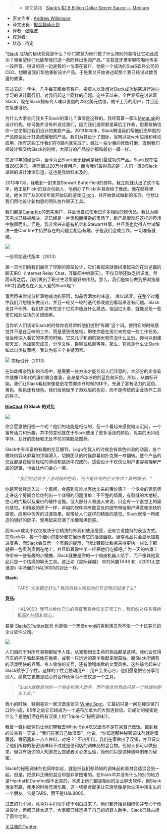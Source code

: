 > * 原文链接 : [Slack’s $2.8 Billion Dollar Secret Sauce — Medium](https://medium.com/@awilkinson/slack-s-2-8-billion-dollar-secret-sauce-5c5ec7117908#.f792cmg9t)
* 原文作者 : [Andrew Wilkinson](https://medium.com/@awilkinson)
* 译文出自 : [掘金翻译计划](https://github.com/xitu/gold-miner)
* 译者 : [张晓波](http://weibo.com/u/1897577113)
* 校对者: 
* 状态 :  待定


“[Slack](http://www.slack.com) 成功的秘诀究竟是什么？你们究竟为他们做了什么特别的事情让它如此成功？我希望你们也能帮我打造一款同样出色的产品。” 车载蓝牙里噼噼啪啪地传来一段声音。电话的另一边是我的一位潜在客户，他是一个成功的SaaS软件公司的CEO，想聘请我们帮他重新设计产品。于是我又开始讲述起那个我已经说过数百遍的故事。

在过去的一年中，几乎每天都会有客户、投资人以及想对Slack成功秘密进行逆向学习的设计同行们，对我问起这个同样的问题。这些天以来，全世界都在讨论着Slack，现在Slack拥有令人难以置信的28亿美元估值，成千上万的用户，并且还在急速增长。

为什么大家会问我关于Slack的事儿？事情是这样的。我经营着一家叫[MetaLab](http://www.metalab.co)的设计机构。你可能并没有听说过我们，因为我们通常都是幕后工作者，但我敢确信你一定使用过我们设计的某款产品。2013年年末，Slack聘请我们帮他们把早期的产品原型设计打造成耀眼的产品。我们为其设计了图标，官网以及web应用和移动应用，所有这些工作我们在6周内就完成了。经过一些少量的修改打磨，直到我们把设计稿交给Slack的时候，大部分的产品设计都和最初一模一样。

在近10年的经营中，至今为止Slack毫无疑问是我们最成功的产品。Slack现在估值28亿美元，拥有超过20万付费用户，而令我们最得意的是：人们一直对Slack卓越的设计津津乐道，这也是我始料未及的。

2013年7月，我收到一封来自Stewart Butterfield的邮件。我立刻就认出了这个名字，他正是Flickr的联合创始人，他创办了Flickr并且卖给了雅虎。他在邮件里说，他关闭了从2009年就开始玩的游戏 [Glitch](http://en.wikipedia.org/wiki/Glitch_%28video_game%29)，并开始尝试做新的东西，他想让我们帮他设计新构思的团队协作聊天工具。

我们都是[Campfire](http://www.campfirenow.com)的忠实用户，并且也尝试使用过许多相似的模仿品。我认为聊天需求已经被解决，这已经是一片饱和而嘈杂的市场了，新产品很难在这样的市场中脱颖而出。但是，我非常兴奋能有机会和Stewart共事，并且我也觉得去尝试解决一些Camfire中仍然存在的问题会相当有趣。于是我们达成合作，一切准备就绪。



![](https://cdn-images-1.medium.com/max/1200/1*quxuSggwBdYkyCoYlE3OAA.png)

一些早期迭代版本（2013）

第一天他们给我们展示了早期的原型设计，它们看起来就像拼凑起来的在浏览器的聊天IRC（Internet Relay Chat，互联网中继聊天）。不仅丑陋还缺乏辨识度。然而6周之后，我们做出了职业生涯里最好的作品。那么，我们是如何做到把浏览器IRC打造成现在人见人爱的Slack呢？

事后再来尝试分析事物成功的原因，如品尝清水的味道， _难以说清_ 。在整个过程中我们只想埋头做设计，并且一轮又一轮的迭代修改直到看起来没有问题。Slack也并不例外，我们并没有在这个过程中施展什么魔法。但回过头看，就能发现一些使它如此成功的关键因素。

当你听人们谈论Slack的时候你会经常听他们提到“有趣”这个词。使用它的时候感觉并不是在乏味的工作，而是感到很放松，即使你是在用它来完成一些工作任务。但当你深入看它的本质的时候，它又几乎和别的聊天软件没什么区别。你可以创建聊天室，添加聊天成员，分享文件，群聊或私聊等等。那么，究竟是什么让Slack如此出类拔萃呢。我认为有三个关键因素。

![](https://cdn-images-1.medium.com/max/1200/1*Ryu8xQJ-6KRjP73jZe4HWg.png)
商标设计（2013）

在如此嘈杂饱和的市场中，是需要一些方法才能引起人们注意的。大部分的企业软件就像70年代的廉价舞会套装，全身是冷冰冰的的蓝色和灰色。所以，从商标开始，我们让Slack看起来像是纸花筒爆炸开时候的样子。充满了富有活力的蓝色、黄色、紫色还有绿色。我们给他赋予了游戏般的色彩，而不是传统的企业协作工具的样子。

[**HipChat**](http://www.hipchat.com) **和 Slack 的对比**

![](https://cdn-images-1.medium.com/max/1200/1*Eyy-KRgOtGcOnaAIJPV28Q.png)

你会愿意使用哪一个呢？他们的功能是相似的，但一个看起来感觉暗淡沉闷，一个富有活力和乐趣。其中的差别就在于Slack使用了更多活泼的颜色，优美的无衬线字体，友好的图标和无处不在的笑脸及图标。

Slack中有丰富的有趣的交互细节。Logo在载入的时候会有颜色四溅的动画，各个模块内容从屏幕的顶端滑入，切换团队的时候屏幕如扑克牌一样翻转。整个产品的交互都是在愉快轻松的滑动和跳跃中完成的。这些设计不仅仅让用户更容易理解产品的逻辑，也会让他们会心一笑。

> _“我们给他赋予了游戏般的色彩，而不是传统的企业协作工具的样子。"_

你是否曾经走入过一个房间，会感到有难以表达出来的廉价感？一个专业的建筑师走进这个房间会给你列出一个详细的问题清单：不平整的墙面，有裂缝的木地板，空心的门板以及廉价的硬件设施。但大部分人普通人来说，只会有一个直觉上的廉价感觉。和精致的房子一样，卓越的软件拥有数百处的细节带给用户满意和愉快的感觉。应用中优秀的过渡效果，就带给人们这样的精致的感觉。Slack就像一所建造的很好的房子，使用起来充满了乐趣和满足感。

而Slack成功不仅仅取决于它精致的外观和使用感受，还有它说独特的表达方式。在Slack中，每一个细小的部分都在展示者它的活泼幽默。通常竞品只会显示加载进度条，而Slack会显示一个有趣的提示，“想让鞭策让甜点来得更快一些么？那就把一包奥利奥倒在地上，并且趴着像牛羊一样把他们吃掉吧。” 为一天的枯燥工作带来一些有趣的小插曲，Slack就像是你的一个俏皮机器人助手，而不像其他竞品只是一个枯燥的聊天工具。这正如《星际穿越》 中的风趣TARS 和 《2001太空漫游》中冷面的HAL9000的对比一样。

**Slack:**
> TARS: 大家都还好么? 我的机器人殖民地的有足够的奴隶了么?

**竞品:**
> HAL9000: 我可以给你充分的保证我将会恢复正常工作。我仍然对任务保持极高的热情和信心。

甚至 [Slack的Twitter账号](https://twitter.com/slackhq) 也更像一个热爱emoji的喜剧演员而不像一个十亿美元的企业软件公司。

![](https://cdn-images-1.medium.com/max/800/1*WdSRsXcnlyeo2tZSApwYIQ.png)


人们趋向于对所有事物都赋予人性，从宠物到无生命的物品都是这样。我们会觉得汽车的样子看起来像在微笑，或者一只远远的羔羊看起来很孤独。而Slack所拥有的活泼明快的界面、令人愉悦的交互，还有滑稽幽默的文案风格，这些综合起来让Slack赋予了个性。这样的个性会触动用户：用户会关心它，他们愿意把它分享给别人，感觉它更像是贴心的合作伙伴而不仅仅是一个工具。

> _“Slack就像是你的一个俏皮机器人助手，而不像其他竞品只是一个枯燥的聊天工具。”_

我小的时候，特别喜欢一家汉堡连锁店 [White Spot](http://www.whitespot.ca)。它最初只是一间在棒球馆门口的小店，85年之后它已经成为一个遍布加拿大的大型连锁店。它成功的秘密是什么？是他们洒在所有汉堡上的“Triple-O”秘密调味汁。

我曾一直纠缠爸妈让他们带我去White Spot吃汉堡而不是在家自己做饭。直到我的父亲有一天说：“我们在家自己做汉堡”，他说，“你知道那种秘密调味剂就是蛋黄酱、番茄酱和一点点佐料，对吧？” 不出所料，我们在家做出了汉堡，并且证实了他们所称的秘密调味料不过就是便利店的调味品的混合物。任何人都可以做出来，但只有极少的人知道怎么做或者关心怎么做，而他们只是这种调味剂奉为秘密。

Slack的秘密调味剂也同样如此，就是把我们都熟知的调味品和素材合适混合到一起。但是，把原料正确的混合却是非常困难的。在Slack中并没有什么特别的地方是Hipchat和Camfire做不出来的，本质上他们都是相似的企业聊天软件，但Slack活泼有趣，使用的时候充满乐趣，这一切组合起来让它感觉像是你生活中活生生的一个朋友。它是TARS，而不是HAL9000。

过去的几个月，竞争对手们似乎终于明白过来了。他们都开始竞相模仿并专心于改进设计，但都已经太迟了。大家都已经选择了自己的机器人助手，Slack已经占据了霸主地位。

[关注我的Twitter](http://www.twitter.com/awilkinson)_._